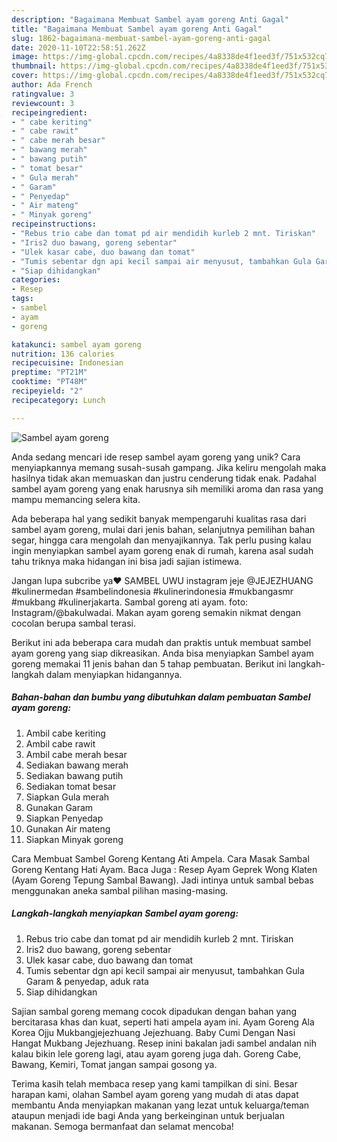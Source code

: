 ```yaml
---
description: "Bagaimana Membuat Sambel ayam goreng Anti Gagal"
title: "Bagaimana Membuat Sambel ayam goreng Anti Gagal"
slug: 1862-bagaimana-membuat-sambel-ayam-goreng-anti-gagal
date: 2020-11-10T22:58:51.262Z
image: https://img-global.cpcdn.com/recipes/4a8338de4f1eed3f/751x532cq70/sambel-ayam-goreng-foto-resep-utama.jpg
thumbnail: https://img-global.cpcdn.com/recipes/4a8338de4f1eed3f/751x532cq70/sambel-ayam-goreng-foto-resep-utama.jpg
cover: https://img-global.cpcdn.com/recipes/4a8338de4f1eed3f/751x532cq70/sambel-ayam-goreng-foto-resep-utama.jpg
author: Ada French
ratingvalue: 3
reviewcount: 3
recipeingredient:
- " cabe keriting"
- " cabe rawit"
- " cabe merah besar"
- " bawang merah"
- " bawang putih"
- " tomat besar"
- " Gula merah"
- " Garam"
- " Penyedap"
- " Air mateng"
- " Minyak goreng"
recipeinstructions:
- "Rebus trio cabe dan tomat pd air mendidih kurleb 2 mnt. Tiriskan"
- "Iris2 duo bawang, goreng sebentar"
- "Ulek kasar cabe, duo bawang dan tomat"
- "Tumis sebentar dgn api kecil sampai air menyusut, tambahkan Gula Garam &amp; penyedap, aduk rata"
- "Siap dihidangkan"
categories:
- Resep
tags:
- sambel
- ayam
- goreng

katakunci: sambel ayam goreng 
nutrition: 136 calories
recipecuisine: Indonesian
preptime: "PT21M"
cooktime: "PT48M"
recipeyield: "2"
recipecategory: Lunch

---
```



![Sambel ayam goreng](https://img-global.cpcdn.com/recipes/4a8338de4f1eed3f/751x532cq70/sambel-ayam-goreng-foto-resep-utama.jpg)

Anda sedang mencari ide resep sambel ayam goreng yang unik? Cara menyiapkannya memang susah-susah gampang. Jika keliru mengolah maka hasilnya tidak akan memuaskan dan justru cenderung tidak enak. Padahal sambel ayam goreng yang enak harusnya sih memiliki aroma dan rasa yang mampu memancing selera kita.

Ada beberapa hal yang sedikit banyak mempengaruhi kualitas rasa dari sambel ayam goreng, mulai dari jenis bahan, selanjutnya pemilihan bahan segar, hingga cara mengolah dan menyajikannya. Tak perlu pusing kalau ingin menyiapkan sambel ayam goreng enak di rumah, karena asal sudah tahu triknya maka hidangan ini bisa jadi sajian istimewa.

Jangan lupa subcribe ya❤️ SAMBEL UWU instagram jeje @JEJEZHUANG #kulinermedan #sambelindonesia #kulinerindonesia #mukbangasmr #mukbang #kulinerjakarta. Sambal goreng ati ayam. foto: Instagram/@bakulwadai. Makan ayam goreng semakin nikmat dengan cocolan berupa sambal terasi.


Berikut ini ada beberapa cara mudah dan praktis untuk membuat sambel ayam goreng yang siap dikreasikan. Anda bisa menyiapkan Sambel ayam goreng memakai 11 jenis bahan dan 5 tahap pembuatan. Berikut ini langkah-langkah dalam menyiapkan hidangannya.

<!--inarticleads1-->

##### Bahan-bahan dan bumbu yang dibutuhkan dalam pembuatan Sambel ayam goreng:

1. Ambil  cabe keriting
1. Ambil  cabe rawit
1. Ambil  cabe merah besar
1. Sediakan  bawang merah
1. Sediakan  bawang putih
1. Sediakan  tomat besar
1. Siapkan  Gula merah
1. Gunakan  Garam
1. Siapkan  Penyedap
1. Gunakan  Air mateng
1. Siapkan  Minyak goreng


Cara Membuat Sambel Goreng Kentang Ati Ampela. Cara Masak Sambal Goreng Kentang Hati Ayam. Baca Juga : Resep Ayam Geprek Wong Klaten (Ayam Goreng Tepung Sambal Bawang). Jadi intinya untuk sambal bebas menggunakan aneka sambal pilihan masing-masing. 

<!--inarticleads2-->

##### Langkah-langkah menyiapkan Sambel ayam goreng:

1. Rebus trio cabe dan tomat pd air mendidih kurleb 2 mnt. Tiriskan
1. Iris2 duo bawang, goreng sebentar
1. Ulek kasar cabe, duo bawang dan tomat
1. Tumis sebentar dgn api kecil sampai air menyusut, tambahkan Gula Garam &amp; penyedap, aduk rata
1. Siap dihidangkan


Sajian sambal goreng memang cocok dipadukan dengan bahan yang bercitarasa khas dan kuat, seperti hati ampela ayam ini. Ayam Goreng Ala Korea Ojju Mukbangjejezhuang Jejezhuang. Baby Cumi Dengan Nasi Hangat Mukbang Jejezhuang. Resep inini bakalan jadi sambel andalan nih kalau bikin lele goreng lagi, atau ayam goreng juga dah. Goreng Cabe, Bawang, Kemiri, Tomat jangan sampai gosong ya. 

Terima kasih telah membaca resep yang kami tampilkan di sini. Besar harapan kami, olahan Sambel ayam goreng yang mudah di atas dapat membantu Anda menyiapkan makanan yang lezat untuk keluarga/teman ataupun menjadi ide bagi Anda yang berkeinginan untuk berjualan makanan. Semoga bermanfaat dan selamat mencoba!
